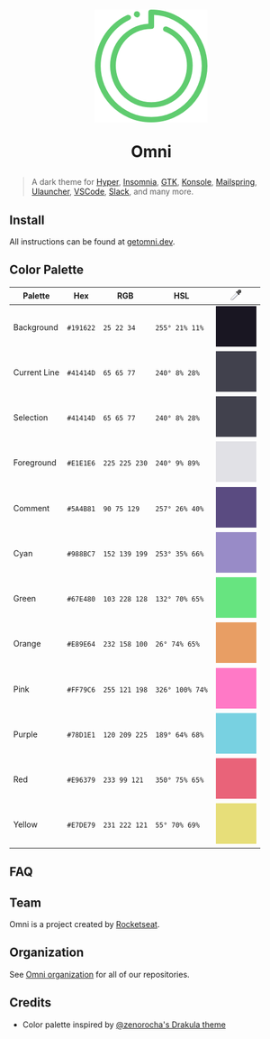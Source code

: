 <h1 align="center">

  <img src=".github/icon.png" alt="Omni">
  <br />

  Omni

</h1>

> A dark theme for [Hyper](https://hyper.is), [Insomnia](https://insomnia.rest), [GTK](https://www.gtk.org), [Konsole](https://konsole.kde.org), [Mailspring](https://getmailspring.com), [Ulauncher](https://ulauncher.io), [VSCode](https://code.visualstudio.com), [Slack](https://slack.com), and many more.

## Install

All instructions can be found at [getomni.dev](https://getomni.dev).

## Color Palette

| Palette      | Hex       | RGB           | HSL             | ![Color Picker Boxes](.github/eyedropper.png) |
| ------------ | --------- | ------------- | --------------- | --------------------------------------------- |
| Background   | `#191622` | `25 22 34`    | `255° 21% 11%`  | ![Background Color](.github/191622.png)       |
| Current Line | `#41414D` | `65 65 77`    | `240° 8% 28%`   | ![Current Line Color](.github/41414D.png)     |
| Selection    | `#41414D` | `65 65 77`    | `240° 8% 28%`   | ![Selection Color](.github/41414D.png)        |
| Foreground   | `#E1E1E6` | `225 225 230` | `240° 9% 89%`   | ![Foreground Color](.github/E1E1E6.png)       |
| Comment      | `#5A4B81` | `90 75 129`   | `257° 26% 40%`  | ![Comment Color](.github/5A4B81.png)          |
| Cyan         | `#988BC7` | `152 139 199` | `253° 35% 66%`  | ![Cyan Color](.github/988BC7.png)             |
| Green        | `#67E480` | `103 228 128` | `132° 70% 65%`  | ![Green Color](.github/67E480.png)            |
| Orange       | `#E89E64` | `232 158 100` | `26° 74% 65%`   | ![Orange Color](.github/E89E64.png)           |
| Pink         | `#FF79C6` | `255 121 198` | `326° 100% 74%` | ![Pink Color](.github/FF79C6.png)             |
| Purple       | `#78D1E1` | `120 209 225` | `189° 64% 68%`  | ![Purple Color](.github/78D1E1.png)           |
| Red          | `#E96379` | `233 99 121`  | `350° 75% 65%`  | ![Red Color](.github/E96379.png)              |
| Yellow       | `#E7DE79` | `231 222 121` | `55° 70% 69%`   | ![Yellow Color](.github/E7DE79.png)           |

## FAQ

## Team

Omni is a project created by [Rocketseat](https://rocketseat.com.br/).

## Organization

See [Omni organization](https://github.com/getomni) for all of our repositories.

## Credits

- Color palette inspired by [@zenorocha's Drakula theme](https://draculatheme.com/)
